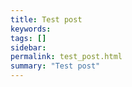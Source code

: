 ```yaml
---
title: Test post
keywords: 
tags: []
sidebar: 
permalink: test_post.html
summary: "Test post"
---
```



